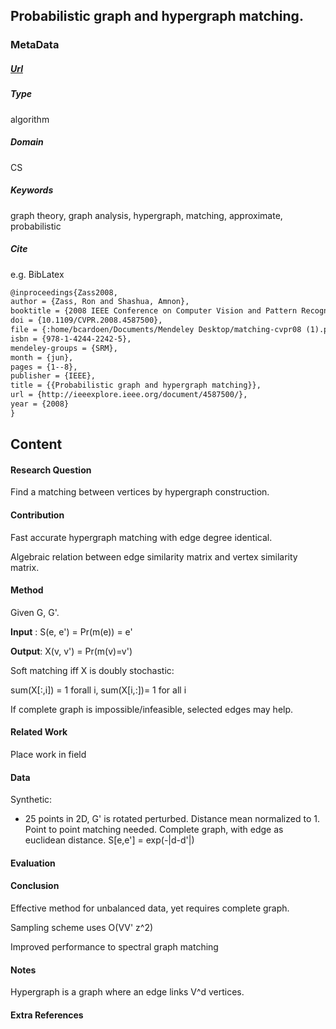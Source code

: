 ## Probabilistic graph and hypergraph matching.

### MetaData
##### [Url](http://ieeexplore.ieee.org/document/4587500/)

##### Type
algorithm 

##### Domain
CS

##### Keywords 
graph theory, graph analysis, hypergraph, matching, approximate, probabilistic

 


##### Cite
e.g. BibLatex
```LaTex
@inproceedings{Zass2008,
author = {Zass, Ron and Shashua, Amnon},
booktitle = {2008 IEEE Conference on Computer Vision and Pattern Recognition},
doi = {10.1109/CVPR.2008.4587500},
file = {:home/bcardoen/Documents/Mendeley Desktop/matching-cvpr08 (1).pdf:pdf},
isbn = {978-1-4244-2242-5},
mendeley-groups = {SRM},
month = {jun},
pages = {1--8},
publisher = {IEEE},
title = {{Probabilistic graph and hypergraph matching}},
url = {http://ieeexplore.ieee.org/document/4587500/},
year = {2008}
}
```
## Content
#### Research Question
Find a matching between vertices by hypergraph construction.


#### Contribution
Fast accurate hypergraph matching with edge degree identical.

Algebraic relation between edge similarity matrix and vertex similarity matrix.



#### Method
Given G, G'.

__Input__ : S(e, e') = Pr(m(e)) = e'

__Output__: X(v, v') = Pr(m(v)=v')

Soft matching iff X is doubly stochastic:

sum(X[:,i]) = 1 forall i, sum(X[i,:])= 1 for all i

If complete graph is impossible/infeasible, selected edges may help.
  

#### Related Work
Place work in field

#### Data
Synthetic:
* 25 points in 2D, G' is rotated perturbed. Distance mean normalized to 1. Point to point matching needed. 
Complete graph, with edge as euclidean distance. S[e,e'] = exp(-|d-d'|)

#### Evaluation

#### Conclusion
Effective method for unbalanced data, yet requires complete graph.

Sampling scheme uses O(VV' z^2)

Improved performance to spectral graph matching 

#### Notes
Hypergraph is a graph where an edge links V^d vertices.

#### Extra References
